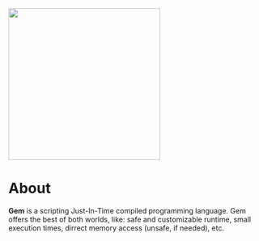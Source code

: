 <img alight="left" src="https://github.com/sizakuma/gemlang/assets/142700972/1ca40173-d7fd-4a9f-971f-881279cb4695" width="300">

# About

**Gem** is a scripting Just-In-Time compiled programming language. Gem offers the best of both worlds, like: safe and customizable runtime, small execution times, dirrect memory access (unsafe, if needed), etc.

